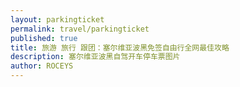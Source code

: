 ```yaml
---
layout: parkingticket
permalink: travel/parkingticket
published: true
title: 旅游 旅行 跟团：塞尔维亚波黑免签自由行全网最佳攻略 
description: 塞尔维亚波黑自驾开车停车票图片
author: ROCEYS
---
```


